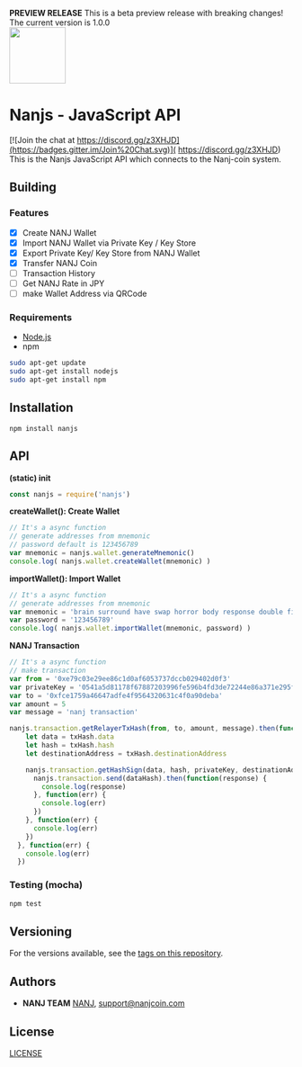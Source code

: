 **PREVIEW RELEASE** This is a beta preview release with breaking changes! The current version is 1.0.0 
</br>
<img src="https://nanjcoin.com/nanjs.png" width=100 />
# Nanjs - JavaScript API
[![Join the chat at  https://discord.gg/z3XHJD](https://badges.gitter.im/Join%20Chat.svg)]( https://discord.gg/z3XHJD)
This is the Nanjs JavaScript API which connects to the Nanj-coin system.

## Building

### Features

- [x] Create NANJ Wallet
- [x] Import NANJ Wallet via Private Key / Key Store
- [x] Export Private Key/ Key Store from NANJ Wallet
- [x] Transfer NANJ Coin
- [ ] Transaction History
- [ ] Get NANJ Rate in JPY
- [ ] make Wallet Address via QRCode

### Requirements

* [Node.js](https://nodejs.org)
* npm

```bash
sudo apt-get update
sudo apt-get install nodejs
sudo apt-get install npm
```

## Installation

```shell
npm install nanjs
```

## API

**(static) init**

```js
const nanjs = require('nanjs')
```

**createWallet(): Create Wallet**

```js
// It's a async function
// generate addresses from mnemonic
// password default is 123456789
var mnemonic = nanjs.wallet.generateMnemonic()
console.log( nanjs.wallet.createWallet(mnemonic) )
```

**importWallet(): Import Wallet**

```js
// It's a async function
// generate addresses from mnemonic
var mnemonic = 'brain surround have swap horror body response double fire dumb bring hazard'
var password = '123456789'
console.log( nanjs.wallet.importWallet(mnemonic, password) )
```

**NANJ Transaction**

```js
// It's a async function
// make transaction
var from = '0xe79c03e29ee86c1d0af6053737dccb029402d0f3'
var privateKey = '0541a5d81178f67887203996fe596b4fd3de72244e86a371e295f660aab0f039'
var to = '0xfce1759a46647adfe4f9564320631c4f0a90deba'
var amount = 5
var message = 'nanj transaction'

nanjs.transaction.getRelayerTxHash(from, to, amount, message).then(function(txHash) {
    let data = txHash.data
    let hash = txHash.hash
    let destinationAddress = txHash.destinationAddress

    nanjs.transaction.getHashSign(data, hash, privateKey, destinationAddress).then(function(dataHash) {
      nanjs.transaction.send(dataHash).then(function(response) {
        console.log(response)
      }, function(err) {
        console.log(err)
      })
    }, function(err) {
      console.log(err)
    })
  }, function(err) {
    console.log(err)
  })


```

### Testing (mocha)

```bash
npm test
```

## Versioning

For the versions available, see the [tags on this repository](https://github.com/NANJ-COIN/nanj-js/tags). 

## Authors

* **NANJ TEAM** [NANJ](https://nanjcoin.com/), support@nanjcoin.com

## License
[LICENSE](https://nanjcoin.com/sdk)
